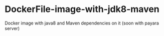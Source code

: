 # DockerFile-image-with-jdk8-maven
Docker image with java8 and Maven dependencies on it (soon with payara server)
